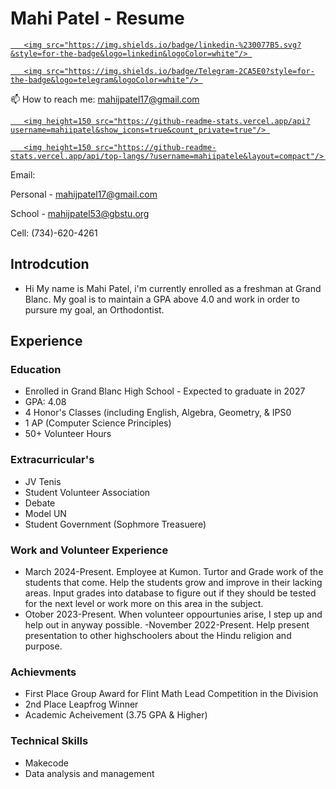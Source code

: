 # Mahi Patel - Resume

<p align='center'> 

   <a href="https://www.linkedin.com/in/mahiipatele/"> 

       <img src="https://img.shields.io/badge/linkedin-%230077B5.svg?&style=for-the-badge&logo=linkedin&logoColor=white"/> 

   </a> 

   <a href="https://t.me/yourchannel"> 

       <img src="https://img.shields.io/badge/Telegram-2CA5E0?style=for-the-badge&logo=telegram&logoColor=white"/> 

   </a> 

   📫 How to reach me: <a href='mailto:mahijpatel17@gmail.com'>mahijpatel17@gmail.com</a> 

</p> 
  
<p align='center'> 

   <a href="https://github-readme-stats.vercel.app/api?username=yourusername&show_icons=true&count_private=true"> 

       <img height=150 src="https://github-readme-stats.vercel.app/api?username=mahiipatel&show_icons=true&count_private=true"/> 

   </a> 

   <a href="https://github.com/mahiipatel/github-readme-stats"> 

       <img height=150 src="https://github-readme-stats.vercel.app/api/top-langs/?username=mahiipatele&layout=compact"/> 

   </a> 

</p> 





Email:
  
  Personal - [mahijpatel17@gmail.com](mailto:mahijpatel17@gbstu.org)
  
  School - [mahijpatel53@gbstu.org](mailto:mahijpatel53@gbstu.org)

Cell: (734)-620-4261

## Introdcution
- Hi My name is Mahi Patel, i'm currently enrolled as a freshman at Grand Blanc. My goal is to maintain a GPA above 4.0 and work in order to pursure my goal, an Orthodontist.

## Experience

### Education
- Enrolled in Grand Blanc High School - Expected to graduate in 2027
- GPA: 4.08
- 4 Honor's Classes (including English, Algebra, Geometry, & IPS0
- 1 AP (Computer Science Principles)
- 50+ Volunteer Hours

### Extracurricular's
- JV Tenis
- Student Volunteer Association
- Debate
- Model UN
- Student Government (Sophmore Treasuere)

### Work and Volunteer Experience
- March 2024-Present. Employee at Kumon. Turtor and Grade work of the students that come. Help the students grow and improve in their lacking areas. Input grades into database to figure out if they should be tested for the next level or work more on this area in the subject.
- Otober 2023-Present. When volunteer oppourtunies arise, I step up and help out in anyway possible.
-November 2022-Present. Help present presentation to other highschoolers about the Hindu religion and purpose.

### Achievments
- First Place Group Award for Flint Math Lead Competition in the Division
- 2nd Place Leapfrog Winner
- Academic Acheivement (3.75 GPA & Higher)

### Technical Skills
- Makecode
- Data analysis and management




<!---
mahiipatel/mahiipatel is a ✨ special ✨ repository because its `README.md` (this file) appears on your GitHub profile.
You can click the Preview link to take a look at your changes.
--->
